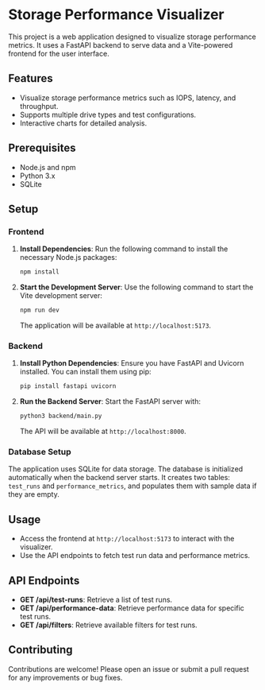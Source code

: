 # Storage Performance Visualizer

This project is a web application designed to visualize storage performance metrics. It uses a FastAPI backend to serve data and a Vite-powered frontend for the user interface.

## Features

- Visualize storage performance metrics such as IOPS, latency, and throughput.
- Supports multiple drive types and test configurations.
- Interactive charts for detailed analysis.

## Prerequisites

- Node.js and npm
- Python 3.x
- SQLite

## Setup

### Frontend

1. **Install Dependencies**: Run the following command to install the necessary Node.js packages:

   ```bash
   npm install
   ```

2. **Start the Development Server**: Use the following command to start the Vite development server:

   ```bash
   npm run dev
   ```

   The application will be available at `http://localhost:5173`.

### Backend

1. **Install Python Dependencies**: Ensure you have FastAPI and Uvicorn installed. You can install them using pip:

   ```bash
   pip install fastapi uvicorn
   ```

2. **Run the Backend Server**: Start the FastAPI server with:

   ```bash
   python3 backend/main.py
   ```

   The API will be available at `http://localhost:8000`.

### Database Setup

The application uses SQLite for data storage. The database is initialized automatically when the backend server starts. It creates two tables: `test_runs` and `performance_metrics`, and populates them with sample data if they are empty.

## Usage

- Access the frontend at `http://localhost:5173` to interact with the visualizer.
- Use the API endpoints to fetch test run data and performance metrics.

## API Endpoints

- **GET /api/test-runs**: Retrieve a list of test runs.
- **GET /api/performance-data**: Retrieve performance data for specific test runs.
- **GET /api/filters**: Retrieve available filters for test runs.

## Contributing

Contributions are welcome! Please open an issue or submit a pull request for any improvements or bug fixes. 